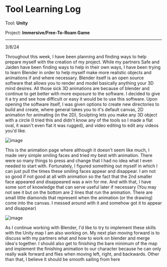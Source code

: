 # Tool Learning Log

Tool: **Unity**

Project: **Immersive/Free-To-Roam Game**

---

3/8/24

Throughout this week, I have been planning and finding ways to help prepare myself with the creation of my project. While my partners Safe and Jaiden have been finding ways to help in their own ways, I have been trying to learn Blender in order to help myself make more realistic objects and animations if and where necessary. Blender itself is an open source software that allows you to render and model basically anything your 3D mind desires. All those sick 3D animations are because of blender and continue to get better with more exposure to the software. I decided to give it a try and see how difficult or easy it would be to use this software. Upon opening the software itself, I was given options to create new directories to build and create, where general takes you to it's default canvas, 2D animation for animating (in the 2D), Sculpting lets you make any 3D object with a circle (I tried this and didn't know any of the tools so I made a flat oval, it wasn't even flat it was rugged), and video editing to edit any videos you'd like. 

![image](https://github.com/ulyssess2140/apcsa-freedom-project/assets/91745039/61c9e84f-cbed-4884-8521-4d3d319efe04)

This is the animation page where although it doesn't seem like much, I made very simple smiling faces and tried my best with animation. There were so many things to press and change that I had no idea what I even needed to start with. Fortunately, I figured something out myself in which I can just pull the times these smiling faces appear and disappear. I am not so good if not good at all with animation so the fact that the 2nd smaller face appeared and disappeared was a win for me. And with that, I have some sort of knowledge that can serve useful later if necessary (You may not see it but on the bottom are 2 lines that run the animation. There are small little diamonds that represent when the animation (or the drawing) come into the canvas. I messed around with it and somehow got it to appear and disappear)

![image](https://github.com/ulyssess2140/apcsa-freedom-project/assets/91745039/52b7ee71-b614-4e85-8ae2-1d124aeef744)


As I continue working with Blender, I'd like to try to implement these skills with the Unity map I am also working on. My next plan moving forward is to discuss with my partners what and how to work on blender and merge idea's together. I should also get to finishing the bare minimum of the map and implement the finishing animation to our character because he can only really walk forward and flies when moving left, right, and backwards. Other than that, I believe it should be smooth sailing from here 









<!-- 
* Links you used today (websites, videos, etc)
* Things you tried, progress you made, etc
* Challenges, a-ha moments, etc
* Questions you still have
* What you're going to try next
-->
